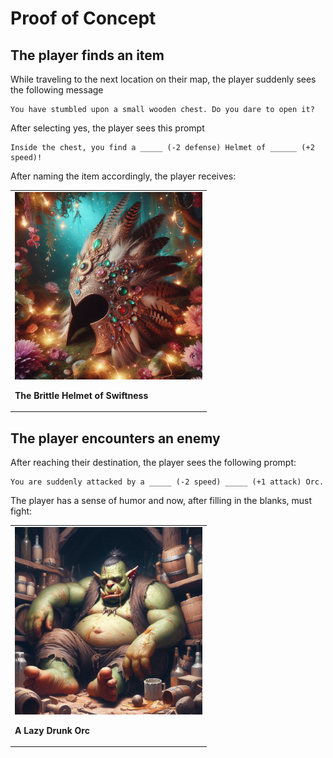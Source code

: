 # Proof of Concept

## The player finds an item

While traveling to the next location on their map, the player suddenly sees the following message

```
You have stumbled upon a small wooden chest. Do you dare to open it?
```

After selecting yes, the player sees this prompt

```
Inside the chest, you find a _____ (-2 defense) Helmet of ______ (+2 speed)!
```

After naming the item accordingly, the player receives:

<table>
  <tr>
    <td>
         <img src="BusinessDocs/Miscellaneous/TheBrittleHelmetOfSwiftness.png">
         <p><b> The Brittle Helmet of Swiftness </b></p>
    </td>
  </tr>
</table>

## The player encounters an enemy

After reaching their destination, the player sees the following prompt:

```
You are suddenly attacked by a _____ (-2 speed) _____ (+1 attack) Orc.
```

The player has a sense of humor and now, after filling in the blanks, must fight:

<table>
  <tr>
    <td>
         <img src="BusinessDocs/Miscellaneous/LazyDrunkOrc.png">
         <p><b> A Lazy Drunk Orc </b></p>
    </td>
  </tr>
</table>